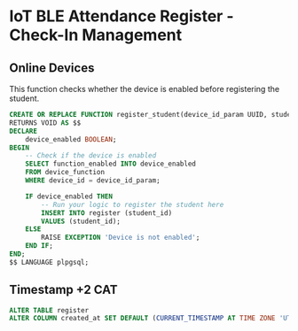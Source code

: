 # IoT BLE Attendance Register - Check-In Management

## Online Devices

This function checks whether the device is enabled before registering the student.

```SQL
CREATE OR REPLACE FUNCTION register_student(device_id_param UUID, student_id TEXT)
RETURNS VOID AS $$
DECLARE
    device_enabled BOOLEAN;
BEGIN
    -- Check if the device is enabled
    SELECT function_enabled INTO device_enabled
    FROM device_function
    WHERE device_id = device_id_param;

    IF device_enabled THEN
        -- Run your logic to register the student here
        INSERT INTO register (student_id)
        VALUES (student_id);
    ELSE
        RAISE EXCEPTION 'Device is not enabled';
    END IF;
END;
$$ LANGUAGE plpgsql;


```

## Timestamp +2 CAT

```SQL
ALTER TABLE register
ALTER COLUMN created_at SET DEFAULT (CURRENT_TIMESTAMP AT TIME ZONE 'UTC' AT TIME ZONE '+2');
```
